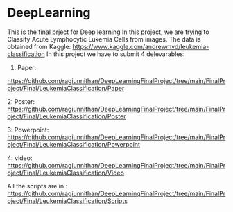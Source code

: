 # DeepLearning

This is the final prject for Deep learning
In this project, we are trying to Classify Acute Lymphocytic Lukemia Cells from images. The data is obtained from Kaggle:
https://www.kaggle.com/andrewmvd/leukemia-classification
In this project we have to submit 4 delevarables:
1. Paper:

https://github.com/ragiunnithan/DeepLearningFinalProject/tree/main/FinalProject/Final/LeukemiaClassification/Paper


2: Poster:
https://github.com/ragiunnithan/DeepLearningFinalProject/tree/main/FinalProject/Final/LeukemiaClassification/Poster


3: Powerpoint: 
https://github.com/ragiunnithan/DeepLearningFinalProject/tree/main/FinalProject/Final/LeukemiaClassification/Powerpoint


4: video:
https://github.com/ragiunnithan/DeepLearningFinalProject/tree/main/FinalProject/Final/LeukemiaClassification/Video

All the scripts are in :
https://github.com/ragiunnithan/DeepLearningFinalProject/tree/main/FinalProject/Final/LeukemiaClassification/Scripts



